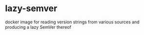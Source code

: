# lazy-semver
docker image for reading version strings from various sources and producing a lazy SemVer thereof
